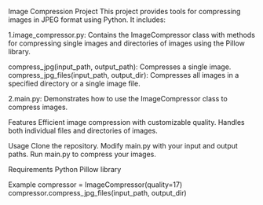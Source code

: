 Image Compression Project
This project provides tools for compressing images in JPEG format using Python. It includes:

1.image_compressor.py: Contains the ImageCompressor class with methods for compressing
single images and directories of images using the Pillow library.

  compress_jpg(input_path, output_path): Compresses a single image.
  compress_jpg_files(input_path, output_dir): Compresses all images in a specified directory or a single image file.
  
2.main.py: Demonstrates how to use the ImageCompressor class to compress images.

Features
Efficient image compression with customizable quality.
Handles both individual files and directories of images.

Usage
Clone the repository.
Modify main.py with your input and output paths.
Run main.py to compress your images.

Requirements
Python
Pillow library

Example
compressor = ImageCompressor(quality=17)
compressor.compress_jpg_files(input_path, output_dir)
